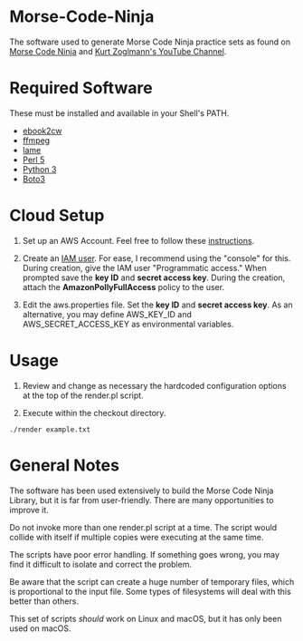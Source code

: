 # Morse-Code-Ninja
The software used to generate Morse Code Ninja practice sets as found on 
[Morse Code Ninja](https://morsecode.ninja/practice/index.html) and 
[Kurt Zoglmann's YouTube Channel](https://www.youtube.com/channel/UCXrTMfMEhkC9rVyQNU5aZlA).

# Required Software
These must be installed and available in your Shell's PATH.
* [ebook2cw](https://fkurz.net/ham/ebook2cw.html)
* [ffmpeg](https://ffmpeg.org)
* [lame](https://lame.sourceforge.io/)
* [Perl 5](https://www.perl.org)
* [Python 3](https://www.python.org)
* [Boto3](https://aws.amazon.com/sdk-for-python/)

# Cloud Setup
1. Set up an AWS Account. Feel free to follow these 
[instructions](https://aws.amazon.com/premiumsupport/knowledge-center/create-and-activate-aws-account/).

2. Create an [IAM user](https://docs.aws.amazon.com/IAM/latest/UserGuide/id_users_create.html). 
For ease, I recommend using the "console" for this. During creation, give 
the IAM user "Programmatic access." When prompted save the **key ID** and **secret access key**.
During the creation, attach the **AmazonPollyFullAccess** policy to the user.
   
3. Edit the aws.properties file. Set the **key ID** and **secret access key**. As an alternative, 
you may define AWS_KEY_ID and AWS_SECRET_ACCESS_KEY as environmental variables.


# Usage

1. Review and change as necessary the hardcoded configuration options at the top of the render.pl script.

2. Execute within the checkout directory.
```
./render example.txt
```

# General Notes
The software has been used extensively to build the Morse Code Ninja Library,
but it is far from user-friendly. There are many opportunities to improve it.

Do not invoke more than one render.pl script at a time. The script would collide with itself if
multiple copies were executing at the same time.

The scripts have poor error handling. If something goes wrong, you may find it 
difficult to isolate and correct the problem.

Be aware that the script can create a huge number of temporary files, which is proportional to the input file. Some types of filesystems will deal with this better than others.

This set of scripts _should_ work on Linux and macOS, but it has only 
been used on macOS.

